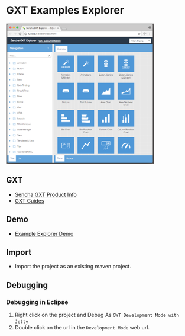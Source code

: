 # GXT Examples Explorer

<img src='./theapp.png' width='400px' />

## GXT 

* [Sencha GXT Product Info](https://www.sencha.com/products/gxt/)
* [GXT Guides](http://docs.sencha.com/gxt/4.x/)

## Demo

* [Example Explorer Demo](http://examples.sencha.com/gxt/latest)

## Import

* Import the project as an existing maven project. 

## Debugging

### Debugging in Eclipse

1. Right click on the project and Debug As `GWT Development Mode with Jetty`
2. Double click on the url in the `Development Mode` web url.  
